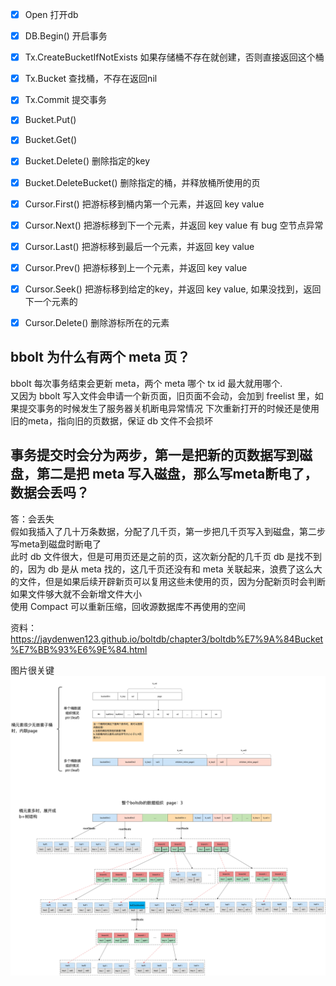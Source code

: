- [x] Open 打开db
- [x] DB.Begin() 开启事务
- [x] Tx.CreateBucketIfNotExists 如果存储桶不存在就创建，否则直接返回这个桶
- [x] Tx.Bucket 查找桶，不存在返回nil
- [x] Tx.Commit 提交事务 
- [x] Bucket.Put()
- [x] Bucket.Get()
- [x] Bucket.Delete() 删除指定的key
- [x] Bucket.DeleteBucket() 删除指定的桶，并释放桶所使用的页
- [x] Cursor.First() 把游标移到桶内第一个元素，并返回 key value
- [x] Cursor.Next()  把游标移到下一个元素，并返回 key value 有 bug 空节点异常
- [x] Cursor.Last()  把游标移到最后一个元素，并返回 key value
- [x] Cursor.Prev()  把游标移到上一个元素，并返回 key value
- [x] Cursor.Seek()  把游标移到给定的key，并返回 key value, 如果没找到，返回下一个元素的
- [x] Cursor.Delete() 删除游标所在的元素


## bbolt 为什么有两个 meta 页？
bbolt 每次事务结束会更新 meta，两个 meta 哪个 tx id 最大就用哪个.  
又因为 bbolt 写入文件会申请一个新页面，旧页面不会动，会加到 freelist 里，如果提交事务的时候发生了服务器关机断电异常情况
下次重新打开的时候还是使用旧的meta，指向旧的页数据，保证 db 文件不会损坏

## 事务提交时会分为两步，第一是把新的页数据写到磁盘，第二是把 meta 写入磁盘，那么写meta断电了，数据会丢吗？
答：会丢失  
假如我插入了几十万条数据，分配了几千页，第一步把几千页写入到磁盘，第二步写meta到磁盘时断电了  
此时 db 文件很大，但是可用页还是之前的页，这次新分配的几千页 db 是找不到的，因为 db 是从 meta 找的，这几千页还没有和
meta 关联起来，浪费了这么大的文件，但是如果后续开辟新页可以复用这些未使用的页，因为分配新页时会判断如果文件够大就不会新增文件大小  
使用 Compact 可以重新压缩，回收源数据库不再使用的空间



资料：https://jaydenwen123.github.io/boltdb/chapter3/boltdb%E7%9A%84Bucket%E7%BB%93%E6%9E%84.html

图片很关键
![bucket存储图片](bucket存储图片.png)